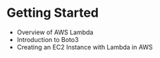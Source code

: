 # Getting Started
- Overview of AWS Lambda
- Introduction to Boto3
- Creating an EC2 Instance with Lambda in AWS
